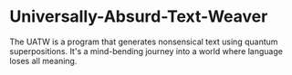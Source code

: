# Universally-Absurd-Text-Weaver
The UATW is a program that generates nonsensical text using quantum superpositions. It's a mind-bending journey into a world where language loses all meaning.
